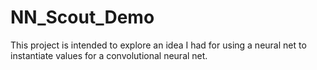 # NN_Scout_Demo
This project is intended to explore an idea I had for using a neural net to instantiate values for a convolutional neural net.
